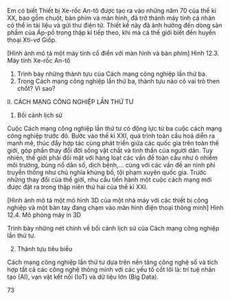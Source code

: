 Em có biết
Thiết bị Xe-rốc An-tô được tạo ra vào những năm 70 của thế kỉ XX, bao gồm chuột, bàn phím và màn hình, đã trở thành máy tính cá nhân có thể in tài liệu và gửi thư điện tử. Thiết kế này đã ảnh hưởng đến dòng sản phẩm của Áp-pồ trong thập kỉ tiếp theo, khi mà cả thế giới biết đến huyền thoại Xti-vơ Giốp.

[Hình ảnh mô tả một máy tính cổ điển với màn hình và bàn phím]
Hình 12.3. Máy tính Xe-rốc An-tô

1. Trình bày những thành tựu của Cách mạng công nghiệp lần thứ ba.
2. Trong Cách mạng công nghiệp lần thứ ba, thành tựu nào có vai trò then chốt? Vì sao?

II. CÁCH MẠNG CÔNG NGHIỆP LẦN THỨ TƯ

1. Bối cảnh lịch sử

Cuộc Cách mạng công nghiệp lần thứ tư có động lực từ ba cuộc cách mạng công nghiệp trước đó. Bước vào thế kỉ XXI, quá trình toàn cầu hoá diễn ra mạnh mẽ, thúc đẩy hợp tác cùng phát triển giữa các quốc gia trên toàn thế giới, góp phần thay đổi đời sống vật chất và tinh thần của người dân. Tuy nhiên, thế giới phải đối mặt với hàng loạt các vấn đề toàn cầu như ô nhiễm môi trường, bùng nổ dân số, dịch bệnh,... cùng với các vấn đề an ninh phi truyền thống như chủ nghĩa khủng bố, tội phạm xuyên quốc gia. Trước những thay đổi của thế giới, nhu cầu tiến hành một cuộc cách mạng mới được đặt ra trong thập niên thứ hai của thế kỉ XXI.

[Hình ảnh mô tả một mô hình 3D của một nhà máy với các thiết bị công nghiệp và một bàn tay đang chạm vào màn hình điện thoại thông minh]
Hình 12.4. Mô phỏng máy in 3D

Trình bày những nét chính về bối cảnh lịch sử của Cách mạng công nghiệp lần thứ tư.

2. Thành tựu tiêu biểu

Cách mạng công nghiệp lần thứ tư dựa trên nền tảng công nghệ số và tích hợp tất cả các công nghệ thông minh với các yếu tố cốt lõi là: trí tuệ nhân tạo (AI), vạn vật kết nối (IoT) và dữ liệu lớn (Big Data).

73